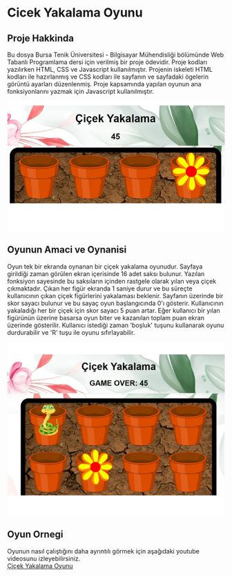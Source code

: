 # Cicek Yakalama Oyunu

## Proje Hakkinda
Bu dosya Bursa Tenik Üniversitesi - Bilgisayar Mühendisliği bölümünde Web Tabanlı Programlama dersi için verilmiş bir proje ödevidir.
Proje kodları yazılırken HTML, CSS ve Javascript kullanılmıştır.
Projenin iskeleti HTML kodları ile hazırlanmış ve CSS kodları ile sayfanın ve sayfadaki ögelerin görüntü ayarları düzenlenmiş.
Proje kapsamında yapılan oyunun ana fonksiyonlarını yazmak için Javascript kullanılmıştır.

![Oyun görseli 1](https://github.com/nursenamrl/Cicek-Yakalama/blob/main/oyun1.png)

## Oyunun Amaci ve Oynanisi
Oyun tek bir ekranda oynanan bir  çiçek yakalama oyunudur.
Sayfaya girildiği zaman görülen ekran içerisinde 16 adet saksı bulunur. 
Yazılan fonksiyon sayesinde bu saksıların içinden rastgele olarak yılan veya çiçek çıkmaktadır.
Çıkan her figür ekranda 1 saniye durur ve bu süreçte kullanıcının çıkan çiçek figürlerini yakalaması beklenir.
Sayfanın üzerinde bir skor sayacı bulunur ve bu sayaç oyun başlangıcında 0'ı gösterir.
Kullanıcının yakaladığı her bir çiçek için skor sayacı 5 puan artar. 
Eğer kullanıcı bir yılan figürünün üzerine basarsa oyun biter ve kazanılan toplam puan ekran üzerinde gösterilir.
Kullanıcı istediği zaman 'boşluk' tuşunu kullanarak oyunu durdurabilir ve 'R' tuşu ile oyunu sıfırlayabilir.

![Oyun görseli 2](https://github.com/nursenamrl/Cicek-Yakalama/blob/main/oyun2.png)

## Oyun Ornegi
Oyunun nasıl çalıştığını daha ayrıntılı görmek için aşağıdaki youtube videosunu izleyebilirsiniz.</br>
[Çiçek Yakalama Oyunu](https://youtu.be/p25B4SwH-t0)
